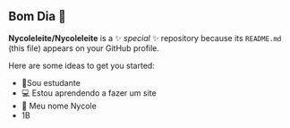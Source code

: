 ## Bom Dia  👋


**Nycoleleite/Nycoleleite** is a ✨ _special_ ✨ repository because its `README.md` (this file) appears on your GitHub profile.

Here are some ideas to get you started:

- 📘Sou estudante
- 💻 Estou aprendendo a fazer um site
- 💟 Meu nome Nycole
- 1B

